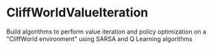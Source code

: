# CliffWorldValueIteration
Build algorithms to perform value iteration and policy optimization on a "CliffWorld environment" using SARSA and Q Learning algorithms
